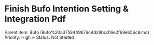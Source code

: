 # Finish Bufo Intention Setting & Integration Pdf

Parent item: Bufo (Bufo%20a3759449b76c4d29bcd16e2f99eb56c9.md)
Priority: High 🔥
Status: Not Started